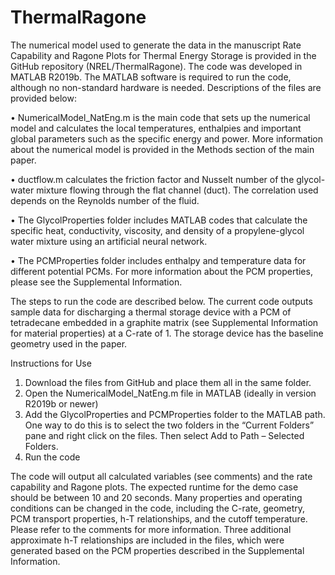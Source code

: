 # ThermalRagone

The numerical model used to generate the data in the manuscript Rate Capability and Ragone Plots for Thermal Energy Storage is provided in the GitHub repository (NREL/ThermalRagone). The code was developed in MATLAB R2019b. The MATLAB software is required to run the code, although no non-standard hardware is needed. Descriptions of the files are provided below:

•	NumericalModel_NatEng.m is the main code that sets up the numerical model and calculates the local temperatures, enthalpies and important global parameters such as the specific energy and power. More information about the numerical model is provided in the Methods section of the main paper.

•	ductflow.m calculates the friction factor and Nusselt number of the glycol-water mixture flowing through the flat channel (duct). The correlation used depends on the Reynolds number of the fluid.

•	The GlycolProperties folder includes MATLAB codes that calculate the specific heat, conductivity, viscosity, and density of a propylene-glycol water mixture using an artificial neural network.

•	The PCMProperties folder includes enthalpy and temperature data for different potential PCMs. For more information about the PCM properties, please see the Supplemental Information.

The steps to run the code are described below. The current code outputs sample data for discharging a thermal storage device with a PCM of tetradecane embedded in a graphite matrix (see Supplemental Information for material properties) at a C-rate of 1. The storage device has the baseline geometry used in the paper.

Instructions for Use
1.	Download the files from GitHub and place them all in the same folder.
2.	Open the NumericalModel_NatEng.m file in MATLAB (ideally in version R2019b or newer)
3.	Add the GlycolProperties and PCMProperties folder to the MATLAB path. One way to do this is to select the two folders in the “Current Folders” pane and right click on the files. Then select Add to Path – Selected Folders.
4.	Run the code

The code will output all calculated variables (see comments) and the rate capability and Ragone plots. The expected runtime for the demo case should be between 10 and 20 seconds. Many properties and operating conditions can be changed in the code, including the C-rate, geometry, PCM transport properties, h-T relationships, and the cutoff temperature. Please refer to the comments for more information. Three additional approximate h-T relationships are included in the files, which were generated based on the PCM properties described in the Supplemental Information.
